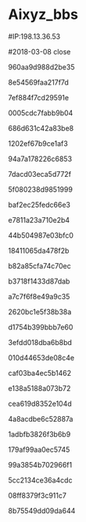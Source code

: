 # Aixyz_bbs

#IP:198.13.36.53

#2018-03-08 close


960aa9d988d2be35

8e54569faa217f7d

7ef884f7cd29591e

0005cdc7fabb9b04

686d631c42a83be8

1202ef67b9ce1af3

94a7a178226c6853

7dacd03eca5d772f

5f080238d9851999

baf2ec25fedc66e3

e7811a23a710e2b4

44b504987e03bfc0

18411065da478f2b

b82a85cfa74c70ec

b3718f1433d87dab

a7c7f6f8e49a9c35

2620bc1e5f38b38a

d1754b399bbb7e60

3efdd018dba6b8bd

010d44653de08c4e

caf03ba4ec5b1462

e138a5188a073b72

cea619d8352e104d

4a8acdbe6c52887a

1adbfb3826f3b6b9

179af99aa0ec5745

99a3854b702966f1

5cc2134ce36a4cdc

08ff8379f3c911c7

8b75549dd09da644
